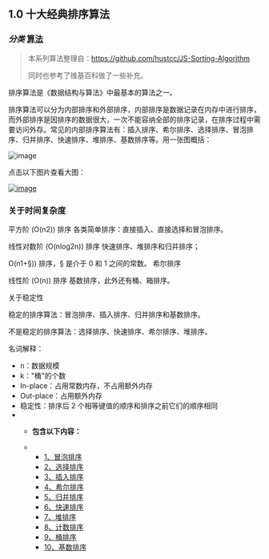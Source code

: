 ## 1.0 十大经典排序算法

### *分类* [算法](https://www.runoob.com/w3cnote_genre/algorithm)

> 本系列算法整理自：https://github.com/hustcc/JS-Sorting-Algorithm
>
> 同时也参考了维基百科做了一些补充。

排序算法是《数据结构与算法》中最基本的算法之一。

排序算法可以分为内部排序和外部排序，内部排序是数据记录在内存中进行排序，而外部排序是因排序的数据很大，一次不能容纳全部的排序记录，在排序过程中需要访问外存。常见的内部排序算法有：插入排序、希尔排序、选择排序、冒泡排序、归并排序、快速排序、堆排序、基数排序等。用一张图概括：

![image](https://www.runoob.com/wp-content/uploads/2019/03/sort.png)

点击以下图片查看大图：

[![image](https://www.runoob.com/wp-content/uploads/2019/03/0B319B38-B70E-4118-B897-74EFA7E368F9.png)](https://www.runoob.com/wp-content/uploads/2019/03/0B319B38-B70E-4118-B897-74EFA7E368F9.png)

### 关于时间复杂度

平方阶 (O(n2)) 排序 各类简单排序：直接插入、直接选择和冒泡排序。

线性对数阶 (O(nlog2n)) 排序 快速排序、堆排序和归并排序；

O(n1+§)) 排序，§ 是介于 0 和 1 之间的常数。 希尔排序

线性阶 (O(n)) 排序 基数排序，此外还有桶、箱排序。

关于稳定性

稳定的排序算法：冒泡排序、插入排序、归并排序和基数排序。

不是稳定的排序算法：选择排序、快速排序、希尔排序、堆排序。

名词解释：

- n：数据规模
- k："桶"的个数
- In-place：占用常数内存，不占用额外内存
- Out-place：占用额外内存
- 稳定性：排序后 2 个相等键值的顺序和排序之前它们的顺序相同
- - **包含以下内容：**

  - - [1、冒泡排序](https://www.runoob.com/w3cnote/bubble-sort.html)
    - [2、选择排序](https://www.runoob.com/w3cnote/selection-sort.html)
    - [3、插入排序](https://www.runoob.com/w3cnote/insertion-sort.html)
    - [4、希尔排序](https://www.runoob.com/w3cnote/shell-sort.html)
    - [5、归并排序](https://www.runoob.com/w3cnote/merge-sort.html)
    - [6、快速排序](https://www.runoob.com/w3cnote/quick-sort-2.html)
    - [7、堆排序](https://www.runoob.com/w3cnote/heap-sort.html)
    - [8、计数排序](https://www.runoob.com/w3cnote/counting-sort.html)
    - [9、桶排序](https://www.runoob.com/w3cnote/bucket-sort.html)
    - [10、基数排序](https://www.runoob.com/w3cnote/radix-sort.html)
